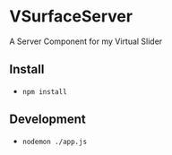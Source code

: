# VSurfaceServer
A Server Component for my Virtual Slider

## Install
- `npm install`

## Development
- `nodemon ./app.js`